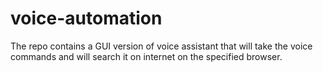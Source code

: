 # voice-automation
The repo contains a GUI version of voice assistant that will take the voice commands and will search it on internet on the specified browser.

